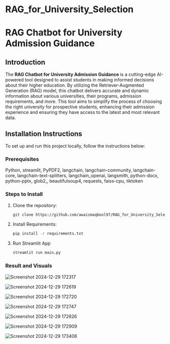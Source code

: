 # RAG_for_University_Selection
 
# RAG Chatbot for University Admission Guidance

## Introduction

The **RAG Chatbot for University Admission Guidance** is a cutting-edge AI-powered tool designed to assist students in making informed decisions about their higher education. By utilizing the Retriever-Augmented Generation (RAG) model, this chatbot delivers accurate and dynamic information about various universities, their programs, admission requirements, and more. This tool aims to simplify the process of choosing the right university for prospective students, enhancing their admission experience and ensuring they have access to the latest and most relevant data.


## Installation Instructions

To set up and run this project locally, follow the instructions below:

### Prerequisites

Python, streamlit, PyPDF2, langchain, langchain-community, langchain-core, langchain-text-splitters, langchain_openai, langsmith, python-docx, python-pptx, glob2,, beautifulsoup4, requests, faiss-cpu, tiktoken


### Steps to Install

1. Clone the repository:
   ```bash
   git clone https://github.com/awaismaqbool97/RAG_for_University_Selection.git
2. Install Requirements:
   ```bash
   pip install -r requirements.txt
3. Run Streamlit App
   ```bash
   streamlit run main.py

### Result and Visuals
![Screenshot 2024-12-29 172317](https://github.com/user-attachments/assets/c2b263a6-54ad-4416-8141-b0b039844c1c)

![Screenshot 2024-12-29 172619](https://github.com/user-attachments/assets/4ab2c308-eb83-445a-8c39-f96466782f82)

![Screenshot 2024-12-29 172720](https://github.com/user-attachments/assets/650e5038-6664-48c1-bd83-47b539e2af88)

![Screenshot 2024-12-29 172747](https://github.com/user-attachments/assets/219724aa-ae13-4504-91e2-e1d8ea2b11a3)

![Screenshot 2024-12-29 172826](https://github.com/user-attachments/assets/ad88e37f-b3c5-4eaa-8407-80c4ccc297d8)

![Screenshot 2024-12-29 172909](https://github.com/user-attachments/assets/5090f32f-4639-4b18-9044-7a7107954526)

![Screenshot 2024-12-29 173406](https://github.com/user-attachments/assets/cd47ae30-e5ef-4532-96a7-36089bef8819)



